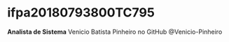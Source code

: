 # ifpa20180793800TC795

**Analista de Sistema** Venicio Batista Pinheiro no GitHub @Venicio-Pinheiro

